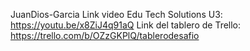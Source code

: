 JuanDios-Garcia
Link video Edu Tech Solutions U3: https://youtu.be/x8ZiJ4q91aQ
Link del tablero de Trello: https://trello.com/b/OZzGKPlQ/tablerodesafio
